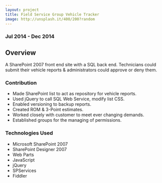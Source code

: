 ```yaml
---
layout: project
title: Field Service Group Vehicle Tracker
image: http://unsplash.it/400/200?random
---
```

### Jul 2014 - Dec 2014

## Overview
A SharePoint 2007 front end site with a SQL back end. Technicians could submit their vehicle reports & administrators could approve or deny them.

### Contribution
* Made SharePoint list to act as repository for vehicle reports.
* Used jQuery to call SQL Web Service, modify list CSS.
* Enabled versioning to backup reports.
* Created ROM & 3-Point estimates.
* Worked closely with customer to meet ever changing demands.
* Established groups for the managing of permissions.

### Technologies Used
* Microsoft SharePoint 2007
* SharePoint Designer 2007
* Web Parts
* JavaScript
* jQuery
* SPServices
* Fiddler
